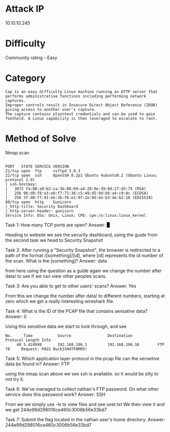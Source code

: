 # Attack IP
  10.10.10.245

# Difficulty
  Community rating - Easy

# Category 
```
Cap is an easy difficulty Linux machine running an HTTP server that performs administrative functions including performing network captures.
Improper controls result in Insecure Direct Object Reference (IDOR) giving access to another user's capture.
The capture contains plaintext credentials and can be used to gain foothold. A Linux capability is then leveraged to escalate to root.
```

# Method of Solve

Nmap scan 

```

PORT   STATE SERVICE VERSION
21/tcp open  ftp     vsftpd 3.0.3
22/tcp open  ssh     OpenSSH 8.2p1 Ubuntu 4ubuntu0.2 (Ubuntu Linux; protocol 2.0)
| ssh-hostkey: 
|   3072 fa:80:a9:b2:ca:3b:88:69:a4:28:9e:39:0d:27:d5:75 (RSA)
|   256 96:d8:f8:e3:e8:f7:71:36:c5:49:d5:9d:b6:a4:c9:0c (ECDSA)
|_  256 3f:d0:ff:91:eb:3b:f6:e1:9f:2e:8d:de:b3:de:b2:18 (ED25519)
80/tcp open  http    Gunicorn
|_http-title: Security Dashboard
|_http-server-header: gunicorn
Service Info: OSs: Unix, Linux; CPE: cpe:/o:linux:linux_kernel

```
Task 1: How many TCP ports are open?
Answer: <span style="background-color:black; color:black;" onmouseover="this.style.color='white'" onmouseout="this.style.color='black'">3</span>

Heading to website we see the security dashboard, using the guide from the second task we head to Security Snapshot

Task 2: After running a "Security Snapshot", the browser is redirected to a path of the format /[something]/[id], where [id] represents the id number of the scan. What is the [something]?
Answer: data

from here using the question as a guide again we change the number after data/ to see if we can view other peoples scans.

Task 3: Are you able to get to other users' scans?
Answer: Yes

From this we change the number after data/ to different numbers, starting at zero which we get a really interesting wireshark file. 

Task 4: What is the ID of the PCAP file that contains sensative data?
Answer: 0 

Using this sensitive data we start to look through, and see 
```
No.     Time           Source                Destination           Protocol Length Info
     40 5.424998       192.168.196.1         192.168.196.16        FTP      78     Request: PASS Buck3tH4TF0RM3!
```
Task 5: Which application layer protocol in the pcap file can the sensetive data be found in?
Answer: FTP


using the nmap scan above we see ssh is available. so it would be silly to not try it. 


Task 6: We've managed to collect nathan's FTP password. On what other service does this password work?
Answer: SSH

From we we simply use -ls to view files and see user.txt
We then view it and we get 244e99d298016ce460c3006b56e33bd7

Task 7: Submit the flag located in the nathan user's home directory.
Answer: 244e99d298016ce460c3006b56e33bd7


